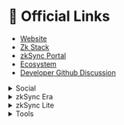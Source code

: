# 🔗 Official Links

* [Website](https://zksync.io/)
* [Zk Stack](https://zkstack.io/)
* [zkSync Portal](https://portal.zksync.io/)
* [Ecosystem](https://ecosystem.zksync.io/)
* [Developer Github Discussion](https://github.com/zkSync-Community-Hub/zksync-developers/discussions)

<details>

<summary>Social</summary>

* [zkSync Twitter](https://twitter.com/zksync)
* [zkSync Developers Twitter](https://twitter.com/zkSyncDevs)
* [Matter Labs Twitter](https://twitter.com/the\_matter\_labs)
* [zkSync Announcements Telegram](https://t.me/zksync)
* [Matter Labs' Blog](https://blog.matter-labs.io/)
* [Mirror](https://zksync.mirror.xyz/)
* [YouTube](https://youtube.com/@zkSync-era)
* [Discord](https://join.zksync.dev/)
* [Guild](https://guild.xyz/zksync-era)
* [Discord Ban Appeal form](https://appeals.wickbot.com/)
  * Server ID: 722409280497516566 ([Instructions](discord-best-practices.md))
* [Reddit](https://www.reddit.com/r/zkSync/)
* [Farcaster](https://warpcast.com/\~/channel/zksync)

</details>

<details>

<summary>zkSync Era</summary>

* [Documentation](https://era.zksync.io/docs/)
* [Mainnet Portal](https://portal.zksync.io/)
* [Mainnet Bridge](https://bridge.zksync.io/)
* [Mainnet Block Explorer](https://explorer.zksync.io/)
  * [zkSync Era Etherscan](https://era.zksync.network/)
* [Testnet dApps](https://matterlabs.notion.site/zkSync-Era-Testnet-Applications-e38328bccda7472793024a25e26a1cac)
* [Mainnet Status](https://uptime.com/statuspage/era)
* [Testnet Status](https://uptime.com/s/zkSync-testnet)

</details>

<details>

<summary>zkSync Lite</summary>

* [Documentation](https://docs.zksync.io/userdocs/)
* [zkSync Lite Wallet](https://lite.zksync.io/)
* [Block Explorer](https://zkscan.io/)
* [Alternative Withdrawal Tool](https://withdraw.zksync.io/)
* [Payment Link Creator](https://checkout.zksync.io/link/)
* [Network Status](https://uptime.com/s/zkSync)

</details>

<details>

<summary>Tools</summary>

* [Github](https://github.com/matter-labs)
* [zkExport](https://zkexport.netlify.app/)
* [zkDAO](https://zkdao.io/)

</details>
